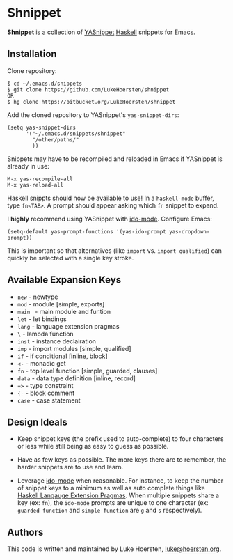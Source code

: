 # Shnippet


**Shnippet** is a collection of
[YASnippet][yas]
[Haskell][haskell] snippets for Emacs.


## Installation

Clone repository:

    $ cd ~/.emacs.d/snippets
    $ git clone https://github.com/LukeHoersten/shnippet
    OR
    $ hg clone https://bitbucket.org/LukeHoersten/shnippet

Add the cloned repository to YASnippet's `yas-snippet-dirs`:

    (setq yas-snippet-dirs
          '("~/.emacs.d/snippets/shnippet"
            "/other/paths/"
            ))

Snippets may have to be recompiled and reloaded in Emacs if YASnippet
is already in use:

    M-x yas-recompile-all
    M-x yas-reload-all


Haskell snippts should now be available to use! In a `haskell-mode`
buffer, type `fn<TAB>`. A prompt should appear asking which `fn`
snippet to expand.

I **highly** recommend using YASnippet with [ido-mode]. Configure
Emacs:

    (setq-default yas-prompt-functions '(yas-ido-prompt yas-dropdown-prompt))

This is important so that alternatives (like `import` vs. `import
qualified`) can quickly be selected with a single key stroke.


## Available Expansion Keys

* `new` - newtype
* `mod` - module [simple, exports]
* `main ` - main module and funtion
* `let` - let bindings
* `lang` - language extension pragmas
* `\` - lambda function
* `inst` - instance declairation
* `imp` - import modules [simple, qualified]
* `if` - if conditional [inline, block]
* `<-` - monadic get
* `fn` - top level function [simple, guarded, clauses]
* `data` - data type definition [inline, record]
* `=>` - type constraint
* `{-` - block comment
* `case` - case statement


## Design Ideals

* Keep snippet keys (the prefix used to auto-complete) to four
  characters or less while still being as easy to guess as possible.

* Have as few keys as possible. The more keys there are to remember,
  the harder snippets are to use and learn.

* Leverage [ido-mode][] when reasonable. For instance, to keep the
  number of snippet keys to a minimum as well as auto complete things
  like [Haskell Langauge Extension Pragmas][lang-pragma]. When
  multiple snippets share a key (ex: `fn`), the `ido-mode` prompts are
  unique to one character (ex: `guarded function` and `simple
  function` are `g` and `s` respectively).


## Authors

This code is written and maintained by Luke Hoersten,
<luke@hoersten.org>.


[yas]: https://github.com/capitaomorte/yasnippet
[ido-mode]: http://www.emacswiki.org/emacs/InteractivelyDoThings
[lang-pragma]: http://hackage.haskell.org/packages/archive/Cabal/1.16.0.3/doc/html/Language-Haskell-Extension.html#t:KnownExtension
[haskell]: http://haskell.org/
